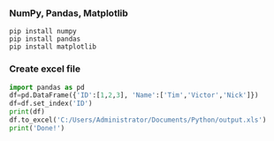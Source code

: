 ### NumPy, Pandas, Matplotlib 
```
pip install numpy
pip install pandas
pip install matplotlib
```
### Create excel file
```python
import pandas as pd
df=pd.DataFrame({'ID':[1,2,3], 'Name':['Tim','Victor','Nick']})
df=df.set_index('ID')
print(df)
df.to_excel('C:/Users/Administrator/Documents/Python/output.xls')
print('Done!')
```
